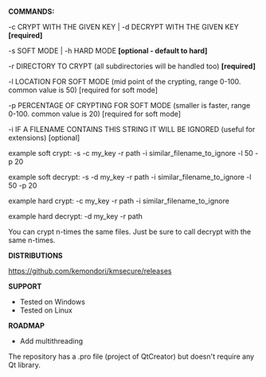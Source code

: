 **COMMANDS:**

-c CRYPT WITH THE GIVEN KEY | -d DECRYPT WITH THE GIVEN KEY **[required]**

-s SOFT MODE | -h HARD MODE **[optional - default to hard]**

-r DIRECTORY TO CRYPT (all subdirectories will be handled too) **[required]**

-l LOCATION FOR SOFT MODE (mid point of the crypting, range 0-100. common value is 50) [required for soft mode]

-p PERCENTAGE OF CRYPTING FOR SOFT MODE (smaller is faster, range 0-100. common value is 20) [required for soft mode]

-i IF A FILENAME CONTAINS THIS STRING IT WILL BE IGNORED (useful for extensions) [optional]

example soft crypt:
-s -c my_key -r path -i similar_filename_to_ignore -l 50 -p 20

example soft decrypt:
-s -d my_key -r path -i similar_filename_to_ignore -l 50 -p 20

example hard crypt:
-c my_key -r path -i similar_filename_to_ignore

example hard decrypt:
-d my_key -r path

You can crypt n-times the same files. Just be sure to call decrypt with the same n-times.

**DISTRIBUTIONS**

https://github.com/kemondori/kmsecure/releases

**SUPPORT**
- Tested on Windows
- Tested on Linux

**ROADMAP**
- Add multithreading


The repository has a .pro file (project of QtCreator) but doesn't require any Qt library.
